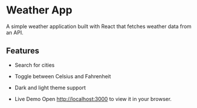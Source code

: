 # Weather App

A simple weather application built with React that fetches weather data from an API.

## Features

- Search for cities
- Toggle between Celsius and Fahrenheit
- Dark and light theme support

- Live Demo
Open [http://localhost:3000](http://localhost:3000) to view it in your browser.


